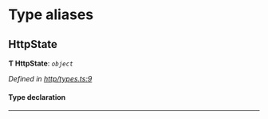 

# Type aliases

<a id="httpstate"></a>

##  HttpState

**Ƭ HttpState**: *`object`*

*Defined in [http/types.ts:9](https://github.com/polkadot-js/api/blob/0f3a745/packages/rpc-provider/src/http/types.ts#L9)*

#### Type declaration

___

